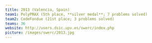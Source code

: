 ```yaml
---
title: 2013 (Valencia, Spain)
team1: PolyPRAX (5th place, **silver medal**; 7 problems solved)
team2: CodeFondue (21st place; 3 problems solved)
teams: 36
website: http://users.dsic.upv.es/swerc/index.php
picture: /images/swerc/2013.jpg
---
```

